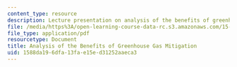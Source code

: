 ```yaml
---
content_type: resource
description: Lecture presentation on analysis of the benefits of greenhouse gas mitigation.
file: /media/https%3A/open-learning-course-data-rc.s3.amazonaws.com/15-023j-global-climate-change-economics-science-and-policy-spring-2008/1588da196dfa13fae15ed31252aaeca3_lec13.pdf
file_type: application/pdf
resourcetype: Document
title: Analysis of the Benefits of Greenhouse Gas Mitigation
uid: 1588da19-6dfa-13fa-e15e-d31252aaeca3
---
```

